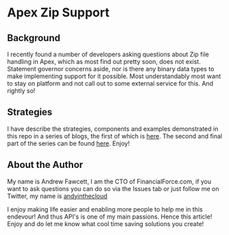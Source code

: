 Apex Zip Support
================

Background
-----------

I recently found a number of developers asking questions about Zip file handling in Apex, which as most find out pretty soon, does not exist. Statement governor concerns aside, nor is there any binary data types to make implementing support for it possible. Most understandably most want to stay on platform and not call out to some external service for this. And rightly so!

Strategies
----------

I have describe the strategies, components and examples demonstrated in this repo in a series of blogs, the first of which is [here](http://andrewfawcett.wordpress.com/2012/11/04/handling-office-files-and-zip-files-in-apex-part-1/). The second and final part of the series can be found [here](http://andrewfawcett.wordpress.com/2012/12/09/handling-office-files-and-zip-files-in-apex-part-2/). Enjoy!


About the Author
----------------

My name is Andrew Fawcett, I am the CTO of FinancialForce.com, if you want to ask questions you can do so via the Issues tab or just follow me on Twitter, my name is [andyinthecloud](http://twitter.com/andyinthecloud)

I enjoy making life easier and enabling more people to help me in this endevour! And thus API's is one of my main passions. Hence this article! Enjoy and do let me know what cool time saving solutions you create!